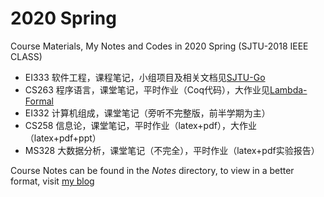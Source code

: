 # 2020 Spring

Course Materials, My Notes and Codes in 2020 Spring (SJTU-2018 IEEE CLASS)

- EI333 软件工程，课程笔记，小组项目及相关文档见[SJTU-Go](https://github.com/SJTU-Go)
- CS263 程序语言，课堂笔记，平时作业（Coq代码），大作业见[Lambda-Formal](https://github.com/ltzone/lambda_formal)
- EI332 计算机组成，课堂笔记（旁听不完整版，前半学期为主）
- CS258 信息论，课堂笔记，平时作业（latex+pdf），大作业（latex+pdf+ppt）
- MS328 大数据分析，课堂笔记（不完全），平时作业（latex+pdf实验报告）

Course Notes can be found in the *Notes* directory, to view in a better format, visit [my blog](http://www.ltzhou.com/topics/courses/)